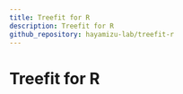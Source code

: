 ```yaml
---
title: Treefit for R
description: Treefit for R
github_repository: hayamizu-lab/treefit-r
---
```


# Treefit for R

